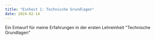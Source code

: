 ```yaml
---
title: "Einheit 1: Technische Grundlagen"
date: 2024-02-14
---
```


Ein Entwurf für meine Erfahrungen in der ersten Lehreinheit "Technische Grundlagen"
